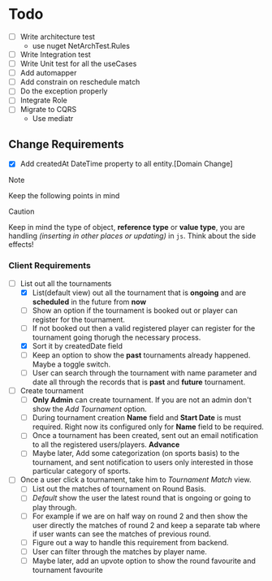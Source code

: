 # Todo


- [ ] Write architecture test
    - use nuget NetArchTest.Rules
- [ ] Write Integration test
- [ ] Write Unit test for all the useCases
- [ ] Add automapper
- [ ] Add constrain on reschedule match
- [ ] Do the exception properly
- [ ] Integrate Role
- [ ] Migrate to CQRS
    - Use mediatr

## Change Requirements
- [x] Add createdAt DateTime property to all entity.[Domain Change] 


> [!NOTE]
> Keep the following points in mind

> [!CAUTION]  
>Keep in mind the type of object, **reference type** or **value type**, you are handling *(inserting in other places or updating)* in `js`. Think about the side effects!


### Client Requirements

- [ ] List out all the tournaments
    - [x] List(default view) out all the tournament that is **ongoing** and are **scheduled** in the future from **now**
    - [ ] Show an option if the tournament is booked out or player can register for the tournament.
    - [ ] If not booked out then a valid registered player can register for the tournament going thorugh the necessary process.
    - [x] Sort it by createdDate field
    - [ ] Keep an option to show the **past** tournaments already happened. Maybe a toggle switch.
    - [ ] User can search through the tournament with name parameter and date all through the records that is **past** and **future** tournament.
- [ ] Create tournament
    - [ ] **Only Admin** can create tournament. If you are not an admin don't show the *Add Tournament* option.
    - [ ] During tournament creation **Name** field and **Start Date** is must required. Right now its configured only for **Name** field to be required.
    - [ ] Once a tournament has been created, sent out an email notification to all the registered users/players. **Advance**
    - [ ] Maybe later, Add some categorization (on sports basis) to the tournament, and sent notification to users only interested in those particular  category of sports.
 - [ ] Once a user click a tournament, take him to *Tournament Match* view.
    - [ ] List out the matches of tournament on Round Basis.
    - [ ] *Default* show the user the latest round that is ongoing or going to play through.
    - [ ] For example if we are on half way on round 2 and then show the user directly the matches of round 2 and keep a separate tab where if user wants can see the matches of previous round.
    - [ ] Figure out a way to handle this requirement from backend.
    - [ ] User can filter through the matches by player name.
    - [ ] Maybe later, add an upvote option to show the round favourite and tournament favourite